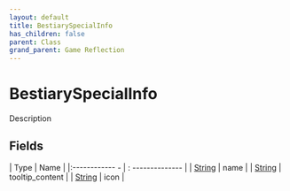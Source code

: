 ```yaml
---
layout: default
title: BestiarySpecialInfo
has_children: false
parent: Class
grand_parent: Game Reflection
---
```

# BestiarySpecialInfo
Description 

## Fields
| Type | Name |
|:------------ - | : -------------- |
| [String](game-reflection/components/string.md) | name |
| [String](game-reflection/components/string.md) | tooltip_content |
| [String](game-reflection/components/string.md) | icon |
